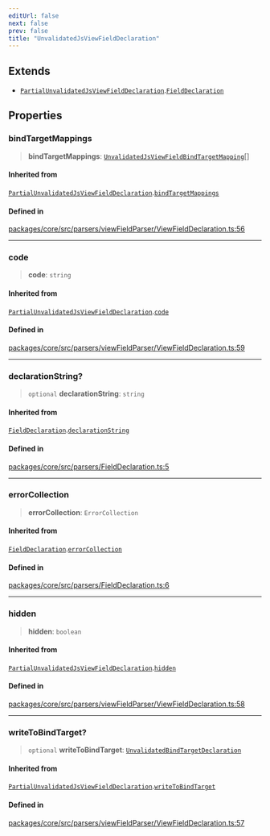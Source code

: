 ```yaml
---
editUrl: false
next: false
prev: false
title: "UnvalidatedJsViewFieldDeclaration"
---
```


## Extends

- [`PartialUnvalidatedJsViewFieldDeclaration`](/obsidian-meta-bind-plugin-docs/api/interfaces/partialunvalidatedjsviewfielddeclaration/).[`FieldDeclaration`](/obsidian-meta-bind-plugin-docs/api/interfaces/fielddeclaration/)

## Properties

### bindTargetMappings

> **bindTargetMappings**: [`UnvalidatedJsViewFieldBindTargetMapping`](/obsidian-meta-bind-plugin-docs/api/interfaces/unvalidatedjsviewfieldbindtargetmapping/)[]

#### Inherited from

[`PartialUnvalidatedJsViewFieldDeclaration`](/obsidian-meta-bind-plugin-docs/api/interfaces/partialunvalidatedjsviewfielddeclaration/).[`bindTargetMappings`](/obsidian-meta-bind-plugin-docs/api/interfaces/partialunvalidatedjsviewfielddeclaration/#bindtargetmappings)

#### Defined in

[packages/core/src/parsers/viewFieldParser/ViewFieldDeclaration.ts:56](https://github.com/mProjectsCode/obsidian-meta-bind-plugin/blob/46993a4bea44fea6720d8d001cc5324f264501f1/packages/core/src/parsers/viewFieldParser/ViewFieldDeclaration.ts#L56)

***

### code

> **code**: `string`

#### Inherited from

[`PartialUnvalidatedJsViewFieldDeclaration`](/obsidian-meta-bind-plugin-docs/api/interfaces/partialunvalidatedjsviewfielddeclaration/).[`code`](/obsidian-meta-bind-plugin-docs/api/interfaces/partialunvalidatedjsviewfielddeclaration/#code)

#### Defined in

[packages/core/src/parsers/viewFieldParser/ViewFieldDeclaration.ts:59](https://github.com/mProjectsCode/obsidian-meta-bind-plugin/blob/46993a4bea44fea6720d8d001cc5324f264501f1/packages/core/src/parsers/viewFieldParser/ViewFieldDeclaration.ts#L59)

***

### declarationString?

> `optional` **declarationString**: `string`

#### Inherited from

[`FieldDeclaration`](/obsidian-meta-bind-plugin-docs/api/interfaces/fielddeclaration/).[`declarationString`](/obsidian-meta-bind-plugin-docs/api/interfaces/fielddeclaration/#declarationstring)

#### Defined in

[packages/core/src/parsers/FieldDeclaration.ts:5](https://github.com/mProjectsCode/obsidian-meta-bind-plugin/blob/46993a4bea44fea6720d8d001cc5324f264501f1/packages/core/src/parsers/FieldDeclaration.ts#L5)

***

### errorCollection

> **errorCollection**: `ErrorCollection`

#### Inherited from

[`FieldDeclaration`](/obsidian-meta-bind-plugin-docs/api/interfaces/fielddeclaration/).[`errorCollection`](/obsidian-meta-bind-plugin-docs/api/interfaces/fielddeclaration/#errorcollection)

#### Defined in

[packages/core/src/parsers/FieldDeclaration.ts:6](https://github.com/mProjectsCode/obsidian-meta-bind-plugin/blob/46993a4bea44fea6720d8d001cc5324f264501f1/packages/core/src/parsers/FieldDeclaration.ts#L6)

***

### hidden

> **hidden**: `boolean`

#### Inherited from

[`PartialUnvalidatedJsViewFieldDeclaration`](/obsidian-meta-bind-plugin-docs/api/interfaces/partialunvalidatedjsviewfielddeclaration/).[`hidden`](/obsidian-meta-bind-plugin-docs/api/interfaces/partialunvalidatedjsviewfielddeclaration/#hidden)

#### Defined in

[packages/core/src/parsers/viewFieldParser/ViewFieldDeclaration.ts:58](https://github.com/mProjectsCode/obsidian-meta-bind-plugin/blob/46993a4bea44fea6720d8d001cc5324f264501f1/packages/core/src/parsers/viewFieldParser/ViewFieldDeclaration.ts#L58)

***

### writeToBindTarget?

> `optional` **writeToBindTarget**: [`UnvalidatedBindTargetDeclaration`](/obsidian-meta-bind-plugin-docs/api/interfaces/unvalidatedbindtargetdeclaration/)

#### Inherited from

[`PartialUnvalidatedJsViewFieldDeclaration`](/obsidian-meta-bind-plugin-docs/api/interfaces/partialunvalidatedjsviewfielddeclaration/).[`writeToBindTarget`](/obsidian-meta-bind-plugin-docs/api/interfaces/partialunvalidatedjsviewfielddeclaration/#writetobindtarget)

#### Defined in

[packages/core/src/parsers/viewFieldParser/ViewFieldDeclaration.ts:57](https://github.com/mProjectsCode/obsidian-meta-bind-plugin/blob/46993a4bea44fea6720d8d001cc5324f264501f1/packages/core/src/parsers/viewFieldParser/ViewFieldDeclaration.ts#L57)
